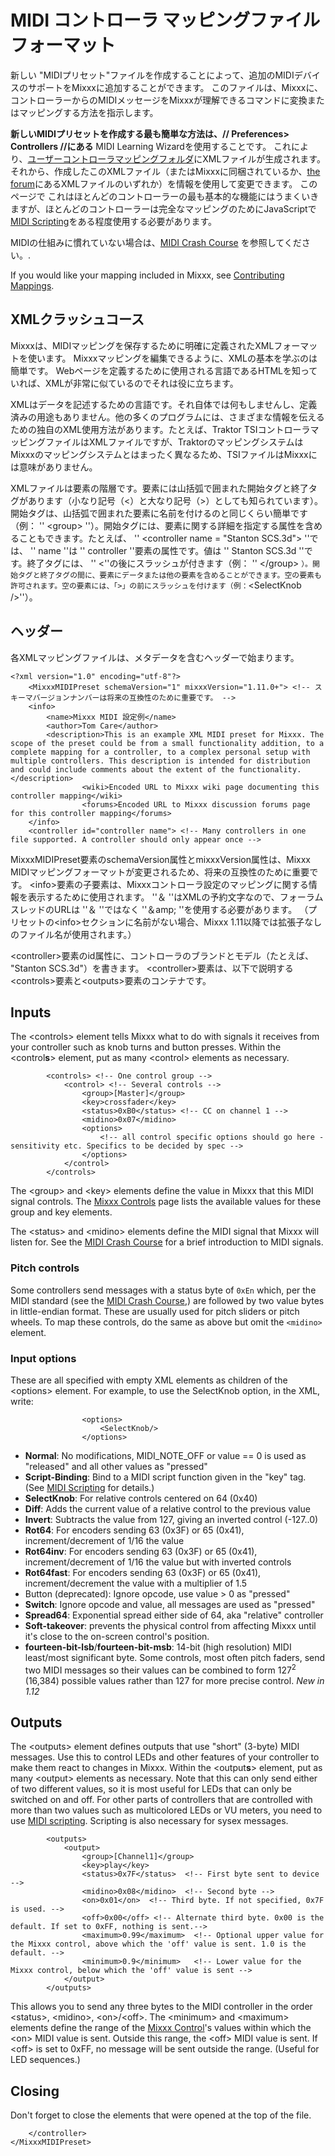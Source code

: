 # MIDI コントローラ マッピングファイルフォーマット

新しい "MIDIプリセット"ファイルを作成することによって、追加のMIDIデバイスのサポートをMixxxに追加することができます。
このファイルは、Mixxxに、コントローラーからのMIDIメッセージをMixxxが理解できるコマンドに変換またはマッピングする方法を指示します。

**新しいMIDIプリセットを作成する最も簡単な方法は、// Preferences\> Controllers //にある** MIDI
Learning Wizardを使用することです。
これにより、[ユーザーコントローラマッピングフォルダ](コントローラマッピングファイルの場所＃ユーザーコントローラマッピングフォルダ)にXMLファイルが生成されます。
それから、作成したこのXMLファイル（またはMixxxに同梱されているか、[the
forum](http://mixxx.org/forums/viewforum.php?f=7)にあるXMLファイルのいずれか）を情報を使用して変更できます。
このページで
これはほとんどのコントローラーの最も基本的な機能にはうまくいきますが、ほとんどのコントローラーは完全なマッピングのためにJavaScriptで[MIDI
Scripting](MIDI%20Scripting)をある程度使用する必要があります。

MIDIの仕組みに慣れていない場合は、[MIDI Crash Course](MIDI%20Crash%20Course)
を参照してください。.

If you would like your mapping included in Mixxx, see [Contributing
Mappings](Contributing%20Mappings).

## XMLクラッシュコース

Mixxxは、MIDIマッピングを保存するために明確に定義されたXMLフォーマットを使います。
Mixxxマッピングを編集できるように、XMLの基本を学ぶのは簡単です。
Webページを定義するために使用される言語であるHTMLを知っていれば、XMLが非常に似ているのでそれは役に立ちます。

XMLはデータを記述するための言語です。それ自体では何もしませんし、定義済みの用途もありません。他の多くのプログラムには、さまざまな情報を伝えるための独自のXML使用方法があります。たとえば、Traktor
TSIコントローラマッピングファイルはXMLファイルですが、TraktorのマッピングシステムはMixxxのマッピングシステムとはまったく異なるため、TSIファイルはMixxxには意味がありません。

XMLファイルは要素の階層です。要素には山括弧で囲まれた開始タグと終了タグがあります（小なり記号（\<）と大なり記号（\>）としても知られています）。開始タグは、山括弧で囲まれた要素に名前を付けるのと同じくらい簡単です（例：
'' \<group\> ''）。開始タグには、要素に関する詳細を指定する属性を含めることもできます。たとえば、 '' \<controller
name = "Stanton SCS.3d"\> ''では、 '' name ''は '' controller ''要素の属性です。値は
'' Stanton SCS.3d ''です。終了タグには、 '' \<''の後にスラッシュが付きます（例： '' \</group\>
`）。開始タグと終了タグの間に、要素にデータまたは他の要素を含めることができます。空の要素も許可されます。空の要素には、「>」の前にスラッシュを付けます（例：`\<SelectKnob
/\>''）。

## ヘッダー

各XMLマッピングファイルは、メタデータを含むヘッダーで始まります。

    <?xml version="1.0" encoding="utf-8"?>
        <MixxxMIDIPreset schemaVersion="1" mixxxVersion="1.11.0+"> <!-- スキーマバージョンナンバーは将来の互換性のために重要です。 -->
        <info>
            <name>Mixxx MIDI 設定例</name>
            <author>Tom Care</author>
            <description>This is an example XML MIDI preset for Mixxx. The scope of the preset could be from a small functionality addition, to a complete mapping for a controller, to a complex personal setup with multiple controllers. This description is intended for distribution and could include comments about the extent of the functionality.</description>
                    <wiki>Encoded URL to Mixxx wiki page documenting this controller mapping</wiki>
                    <forums>Encoded URL to Mixxx discussion forums page for this controller mapping</forums>
        </info>
        <controller id="controller name"> <!-- Many controllers in one file supported. A controller should only appear once -->

MixxxMIDIPreset要素のschemaVersion属性とmixxxVersion属性は、Mixxx
MIDIマッピングフォーマットが変更されるため、将来の互換性のために重要です。
\<info\>要素の子要素は、Mixxxコントローラ設定のマッピングに関する情報を表示するために使用されます。 ''＆
''はXMLの予約文字なので、フォーラムスレッドのURLは ''＆ ''ではなく ''＆amp;
''を使用する必要があります。 （プリセットの\<info\>セクションに名前がない場合、Mixxx
1.11以降では拡張子なしのファイル名が使用されます。）

\<controller\>要素のid属性に、コントローラのブランドとモデル（たとえば、 "Stanton SCS.3d"）を書きます。
\<controller\>要素は、以下で説明する\<controls\>要素と\<outputs\>要素のコンテナです。

## Inputs

The \<controls\> element tells Mixxx what to do with signals it receives
from your controller such as knob turns and button presses. Within the
\<control**s**\> element, put as many \<control\> elements as necessary.

``` 
        <controls> <!-- One control group -->
            <control> <!-- Several controls -->
                <group>[Master]</group>
                <key>crossfader</key>
                <status>0xB0</status> <!-- CC on channel 1 -->
                <midino>0x07</midino>
                <options>
                    <!-- all control specific options should go here - sensitivity etc. Specifics to be decided by spec -->
                </options>
            </control>
        </controls>
```

The \<group\> and \<key\> elements define the value in Mixxx that this
MIDI signal controls. The [Mixxx Controls](mixxxcontrols) page lists the
available values for these group and key elements.

The \<status\> and \<midino\> elements define the MIDI signal that Mixxx
will listen for. See the [MIDI Crash Course](MIDI%20Crash%20Course) for
a brief introduction to MIDI signals.

### Pitch controls

Some controllers send messages with a status byte of `0xEn` which, per
the MIDI standard (see the [MIDI Crash Course](MIDI%20Crash%20Course),)
are followed by two value bytes in little-endian format. These are
usually used for pitch sliders or pitch wheels. To map these controls,
do the same as above but omit the `<midino>` element.

### Input options

These are all specified with empty XML elements as children of the
\<options\> element. For example, to use the SelectKnob option, in the
XML, write:

``` 
                <options>
                    <SelectKnob/>
                </options>
```

  - **Normal**: No modifications, MIDI\_NOTE\_OFF or value == 0 is used
    as "released" and all other values as "pressed" 
  - **Script-Binding**: Bind to a MIDI script function given in the
    "key" tag. (See [MIDI Scripting](MIDI%20Scripting) for details.)
  - **SelectKnob**: For relative controls centered on 64 (0x40)
  - **Diff**: Adds the current value of a relative control to the
    previous value
  - **Invert**: Subtracts the value from 127, giving an inverted control
    (-127..0)
  - **Rot64**: For encoders sending 63 (0x3F) or 65 (0x41),
    increment/decrement of 1/16 the value
  - **Rot64inv**: For encoders sending 63 (0x3F) or 65 (0x41),
    increment/decrement of 1/16 the value but with inverted controls
  - **Rot64fast**: For encoders sending 63 (0x3F) or 65 (0x41),
    increment/decrement the value with a multiplier of 1.5
  - Button (deprecated): Ignore opcode, use value \> 0 as "pressed" 
  - **Switch**: Ignore opcode and value, all messages are used as
    "pressed"
  - **Spread64**: Exponential spread either side of 64, aka "relative"
    controller
  - **Soft-takeover**: prevents the physical control from affecting
    Mixxx until it's close to the on-screen control's position.
  - **fourteen-bit-lsb**/**fourteen-bit-msb**: 14-bit (high resolution)
    MIDI least/most significant byte. Some controls, most often pitch
    faders, send two MIDI messages so their values can be combined to
    form 127<sup>2</sup> (16,384) possible values rather than 127 for
    more precise control. *New in 1.12*

## Outputs

The \<outputs\> element defines outputs that use "short" (3-byte) MIDI
messages. Use this to control LEDs and other features of your controller
to make them react to changes in Mixxx. Within the \<output**s**\>
element, put as many \<output\> elements as necessary. Note that this
can only send either of two different values, so it is most useful for
LEDs that can only be switched on and off. For other parts of
controllers that are controlled with more than two values such as
multicolored LEDs or VU meters, you need to use [MIDI
scripting](MIDI%20scripting). Scripting is also necessary for sysex
messages.

``` 
        <outputs>
            <output>
                <group>[Channel1]</group>
                <key>play</key>
                <status>0x7F</status>  <!-- First byte sent to device -->
                <midino>0x08</midino>  <!-- Second byte -->
                <on>0x01</on>  <!-- Third byte. If not specified, 0x7F is used. -->
                <off>0x00</off> <!-- Alternate third byte. 0x00 is the default. If set to 0xFF, nothing is sent.-->
                <maximum>0.99</maximum>  <!-- Optional upper value for the Mixxx control, above which the 'off' value is sent. 1.0 is the default. -->
                <minimum>0.9</minimum>   <!-- Lower value for the Mixxx control, below which the 'off' value is sent -->
            </output>
        </outputs>
```

This allows you to send any three bytes to the MIDI controller in the
order \<status\>, \<midino\>, \<on\>/\<off\>. The \<minimum\> and
\<maximum\> elements define the range of the [Mixxx
Control](mixxxcontrols)'s values within which the \<on\> MIDI value is
sent. Outside this range, the \<off\> MIDI value is sent. If \<off\> is
set to 0xFF, no message will be sent outside the range. (Useful for LED
sequences.)

## Closing

Don't forget to close the elements that were opened at the top of the
file.

``` 
    </controller>
</MixxxMIDIPreset>
```
